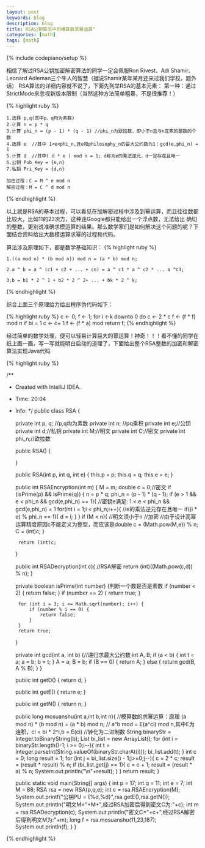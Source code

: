 ```yaml
---
layout: post
keywords: blog
description: blog
title: RSA公钥算法中的模算数求幂运算"
categories: [math]
tags: [math]
---
```

{% include codepiano/setup %}

相信了解过RSA公钥加密解密算法的同学一定会佩服Ron Rivest、Adi Shamir、Leonard Adleman三个牛人的智慧（据说Shamir某年某月还来过我们学校，题外话）
RSA算法的详细内容就不说了，下面先列举RSA的基本元素：
第一种：通过StrictMode来忽视新版本限制（当然这种方法简单粗暴，不是很推荐！）

{% highlight ruby %}

    1.选择 p,q(其中p、q均为素数)
    2.计算 n = p * q
    3.计算 phi_n = (p - 1) * (q - 1) //phi_n为欧拉数，即小于n且与n互素的整数的个数
    4.选择 e  //其中 1<e<phi_n,且e和philosophy_n的最大公约数为1：gcd(e,phi_n) = 1
    5.计算 d  //其中( d * e ) mod n = 1; d称为e的乘法逆元，d一定存在且唯一
    6.公钥 Pub_Key = {e,n}
    7.私钥 Pri_Key = {d,n}

    加密过程：C = M ^ e mod n
    解密过程：M = C ^ d mod n

{% endhighlight %}

以上就是RSA的基本过程，可以看见在加解密过程中涉及到幂运算，而且往往数都比较大，比如11的23次方，这种连Google都只能给出一个浮点数，无法给出
确切的整数，更别说准确求模运算的结果。那么数学家们是如何解决这个问题的呢？下面结合资料给出大数模运算求幂的过程和代码。

算法涉及原理如下，都是数学基础知识：
{% highlight ruby %}

    1.((a mod n) * (b mod n)) mod n = (a * b) mod n;

    2.a ^ b = a ^ (c1 + c2 + ... + cn) = a ^ c1 * a ^ c2 * ... a ^c3;

    3.b = b1 * 2 ^ 1 + b2 * 2 ^ 2+ ... + bk * 2 ^ k;
{% endhighlight %}

综合上面三个原理给力给出程序伪代码如下：

{% highlight ruby %}
    c <- 0;
    f <- 1;
    for i <-k downto 0
        do c <- 2 * c
           f <- (f * f) mod n
        if bi = 1
            c <- c+ 1
            f <- (f * a) mod
    return f;
{% endhighlight %}

经过简单的数学处理，便可以轻易计算巨大的幂运算！神奇！！！看不懂的同学在纸上画一画，写一写就能明白启动的道理了，下面给出整个RSA整数的加密和解密算法实现Java代码

{% highlight ruby %}

/**
 * Created with IntelliJ IDEA.
 * Time: 20:04
 * Info:
 */
public class RSA {

    private int p, q; //p,q均为素数
    private int n; //pq乘积
    private int e;//公钥
    private int d;//私钥
    private int M;//明文
    private int C;//密文
    private int phi_n;//欧拉数

    public RSA() {

    }

    public RSA(int p, int q, int e) {
        this.p = p;
        this.q = q;
        this.e = e;
    }

    public int RSAEncryption(int m) {
        M = m;
        double c = 0;//密文
        if (isPrime(p) && isPrime(q)) {
            n = p * q;
            phi_n = (p - 1) * (q - 1);
            if (e > 1 && e < phi_n && gcd(e,phi_n) == 1){
                //密钥e满足: 1 < e < phi_n && gcd(e,phi_n) = 1
                for(int i = 1;i < phi_n;i++){
                    //e的乘法逆元存在且唯一
                    if((i * e) % phi_n == 1){
                        d = i;
                    }
                }
                if (M < n){
                    //明文须小于n
                    //加密
                    //由于设计高幂运算精度原因c不能定义为整型，而应该是double
                    c = (Math.pow(M,e)) % n;
                    C = (int)c;
                }

        return (int)c;
    }

    public int RSADecryption(int c){ //RSA解密
        return (int)((Math.pow(c,d)) % n);
    }

    private boolean isPrime(int number) {判断一个数是否是素数
        if (number < 2) {
            return false;
        }
        if (number == 2) {
            return true;
        }

        for (int i = 3; i <= Math.sqrt(number); i++) {
            if (number % i == 0) {
                return false;
            }
        }
        return true;
    }

    private int gcd(int a, int b) {//递归求最大公约数
        int A, B;
        if (a < b) {
            int t = a;
            a = b;
            b = t;
        }
        A = a;
        B = b;
        if (B == 0) {
            return A;
        } else {
            return gcd(B, A % B);
        }
    }

    public int getD() {
        return d;
    }

    public int getE() {
        return e;
    }

    public int getN() {
        return n;
    }

    public long mosuanshu(int a,int b,int n){
        //模算数的求幂运算：原理 (a mod n) * (b mod n) = (a * b) mod n;
        // a^b mod = E(a^ci) mod n,其中E为连积，ci = bi * 2^i,b = E(ci)
        //转化为二进制数
        String binaryStr = Integer.toBinaryString(b);
        List<Integer> bi_list = new ArrayList<Integer>();
        for (int i = binaryStr.length()-1; i >= 0;i--){
            int t = Integer.parseInt(String.valueOf(binaryStr.charAt(i)));
            bi_list.add(t);
        }
        int c = 0;
        long result = 1;
        for (int j = bi_list.size() - 1;j>=0;j--){
            c = 2 * c;
            result = (result * result) % n;
            if (bi_list.get(j) == 1){
                c = c + 1;
                result = (result * a) % n;
                System.out.println("\n"+result);
            }
        }
        return result;
    }

    public static void main(String[] args) {
        int p = 17;
        int q = 11;
        int e = 7;
        int M = 88;
        RSA rsa = new RSA(p,q,e);
        int c = rsa.RSAEncryption(M);
        System.out.printf("公钥PU = {%d,%d}",rsa.getE(),rsa.getN());
        System.out.println("明文M="+M+",经过RSA加密后得到密文C为:"+c);
        int m = rsa.RSADecryption(c);
        System.out.println("密文C="+c+",经过RSA解密后得到明文M为:"+m);
        long f = rsa.mosuanshu(11,23,187);
        System.out.println(f);
    }
}

{% endhighlight %}